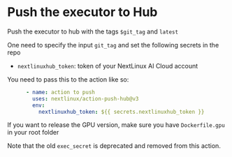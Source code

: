 # Push the executor to Hub

Push the executor to hub with the tags `$git_tag` and `latest`

One need to specify the input `git_tag` and set the following secrets in the repo

- `nextlinuxhub_token`: token of your NextLinux AI Cloud account

You need to pass this to the action like so:

```yml
      - name: action to push
        uses: nextlinux/action-push-hub@v3
        env: 
          nextlinuxhub_token: ${{ secrets.nextlinuxhub_token }}
```

If you want to release the GPU version, make sure you have `Dockerfile.gpu` in your root folder

Note that the old `exec_secret` is deprecated and removed from this action.
